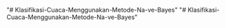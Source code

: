 "# Klasifikasi-Cuaca-Menggunakan-Metode-Na-ve-Bayes" 
"# Klasifikasi-Cuaca-Menggunakan-Metode-Na-ve-Bayes" 
